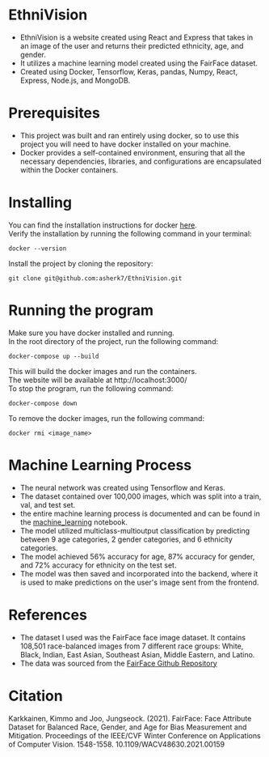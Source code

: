 # EthniVision
* EthniVision is a website created using React and Express that takes in an image of the user and returns their predicted ethnicity, age, and gender.  
* It utilizes a machine learning model created using the FairFace dataset.  
* Created using Docker, Tensorflow, Keras, pandas, Numpy, React, Express, Node.js, and MongoDB.

# Prerequisites  
* This project was built and ran entirely using docker, so to use this project you will need to have docker installed on your machine.  
* Docker provides a self-contained environment, ensuring that all the necessary dependencies, libraries, and configurations are encapsulated within the Docker containers.

# Installing
You can find the installation instructions for docker [here](https://docs.docker.com/get-docker/).  
Verify the installation by running the following command in your terminal:  
```
docker --version
``` 
Install the project by cloning the repository:  
```
git clone git@github.com:asherk7/EthniVision.git
```

# Running the program
Make sure you have docker installed and running.  
In the root directory of the project, run the following command:  
```
docker-compose up --build
```
This will build the docker images and run the containers.  
The website will be available at http://localhost:3000/  
To stop the program, run the following command:  
```
docker-compose down
```
To remove the docker images, run the following command:  
```
docker rmi <image_name>
```

# Machine Learning Process
* The neural network was created using Tensorflow and Keras.
* The dataset contained over 100,000 images, which was split into a train, val, and test set.
* the entire machine learning process is documented and can be found in the [machine_learning](https://github.com/asherk7/EthniVision/blob/main/ml/ethnivision_model_building.ipynb) notebook.
* The model utilized multiclass-multioutput classification by predicting between 9 age categories, 2 gender categories, and 6 ethnicity categories.
* The model achieved 56% accuracy for age, 87% accuracy for gender, and 72% accuracy for ethnicity on the test set.
* The model was then saved and incorporated into the backend, where it is used to make predictions on the user's image sent from the frontend.

# References  
* The dataset I used was the FairFace face image dataset. It contains 108,501 race-balanced images from 7 different race groups: White, Black, Indian, East Asian, Southeast Asian, Middle Eastern, and Latino.  
* The data was sourced from the [FairFace Github Repository](https://github.com/dchen236/FairFace)  

# Citation
Karkkainen, Kimmo and Joo, Jungseock. (2021). FairFace: Face Attribute Dataset for Balanced Race, Gender, and Age for Bias Measurement and Mitigation. Proceedings of the IEEE/CVF Winter Conference on Applications of Computer Vision. 1548-1558. 10.1109/WACV48630.2021.00159